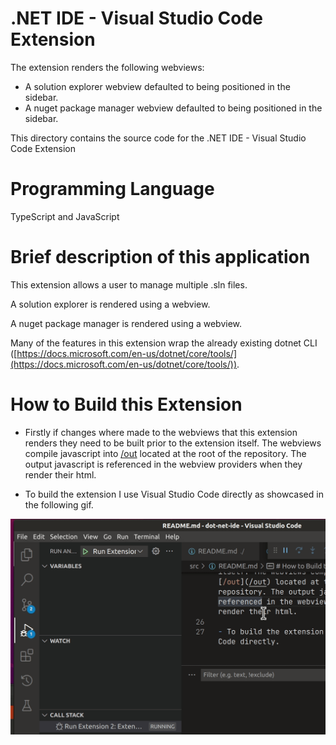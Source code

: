 # .NET IDE - Visual Studio Code Extension

The extension renders the following webviews:
- A solution explorer webview defaulted to being positioned in the sidebar.
- A nuget package manager webview defaulted to being positioned in the sidebar.

This directory contains the source code for the .NET IDE - Visual Studio Code Extension

# Programming Language

TypeScript and JavaScript

# Brief description of this application

This extension allows a user to manage multiple .sln files.

A solution explorer is rendered using a webview.

A nuget package manager is rendered using a webview.

Many of the features in this extension wrap the already existing dotnet CLI ([https://docs.microsoft.com/en-us/dotnet/core/tools/](https://docs.microsoft.com/en-us/dotnet/core/tools/)).

# How to Build this Extension

- Firstly if changes where made to the webviews that this extension renders they need to be built prior to the extension itself. The webviews compile javascript into [/out](/out) located at the root of the repository. The output javascript is referenced in the webview providers when they render their html.

- To build the extension I use Visual Studio Code directly as showcased in the following gif.

![howToBuildExtension.gif](/DocumentationImages/howToBuildExtension.gif)